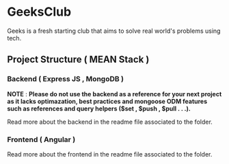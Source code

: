 # GeeksClub
Geeks is a fresh starting club that aims to solve real world's problems using tech.
## Project Structure ( MEAN Stack ) 
### Backend ( Express JS , MongoDB ) 
**NOTE** : **Please do not use the backend as a reference for your next project as it lacks optimazation, best practices and mongoose ODM features such as references and query helpers ($set , $push , $pull . . .).**

Read more about the backend in the readme file associated to the folder.
### Frontend ( Angular ) 
Read more about the frontend in the readme file associated to the folder.
